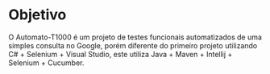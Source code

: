 # Objetivo

O Automato-T1000 é um projeto de testes funcionais automatizados de uma simples consulta no Google, porém diferente do primeiro projeto utilizando C# + Selenium + Visual Studio, este utiliza Java + Maven + Intellij + Selenium + Cucumber.
